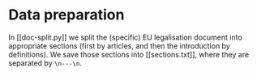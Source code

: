 # Data preparation

In [[doc-split.py]] we split the (specific) EU legalisation document into appropriate sections (first by articles, and then the introduction by definitions). We save those sections into [[sections.txt]],  where they are separated by `\n---\n`.  